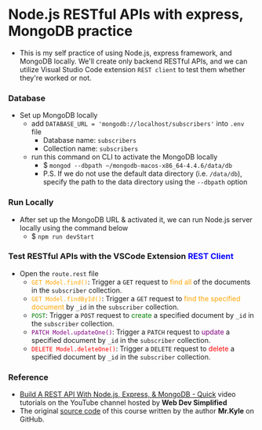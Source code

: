 Node.js RESTful APIs with express, MongoDB practice
===
- This is my self practice of using Node.js, express framework, and MongoDB locally. We'll create only backend RESTful APIs, and we can utilize Visual Studio Code extension `REST client` to test them whether they're worked or not.

### Database
- Set up MongoDB locally
  + add `DATABASE_URL = 'mongodb://localhost/subscribers'` into `.env` file
    * Database name: `subscribers`
    * Collection name: `subscribers`
  + run this command on CLI to activate the MongoDB locally
    + $ `mongod --dbpath ~/mongodb-macos-x86_64-4.4.6/data/db`
    * P.S. If we do not use the default data directory (i.e. `/data/db`), specify the path to the data directory using the `--dbpath` option

### Run Locally
- After set up the MongoDB URL & activated it, we can run Node.js server locally using the command below
  + $ `npm run devStart`

### Test RESTful APIs with the VSCode Extension <font color=blue>REST Client</font>
- Open the `route.rest` file
  + <font color=orange>`GET Model.find()`</font>: Trigger a `GET` request to <font color=orange>find all</font> of the documents in the `subscriber` collection.
  + <font color=orange>`GET Model.findById()`</font>: Trigger a `GET` request to <font color=orange>find the specified document</font> by `_id` in the `subscriber` collection.
  + <font color=green>`POST`</font>: Trigger a `POST` request to <font color=green>create</font> a specified document by `_id` in the `subscriber` collection.
  + <font color=purple>`PATCH Model.updateOne()`</font>: Trigger a `PATCH` request to <font color=purple>update</font> a specified document by `_id` in the `subscriber` collection.
  + <font color=red>`DELETE Model.deleteOne()`</font>: Trigger a `DELETE` request to <font color=red>delete</font> a specified document by `_id` in the `subscriber` collection.

### Reference
- [Build A REST API With Node.js, Express, & MongoDB - Quick](https://www.youtube.com/watch?v=fgTGADljAeg&list=WL&index=9) video tutorials on the YouTube channel hosted by **Web Dev Simplified**
- The original [source code](https://github.com/WebDevSimplified/Your-First-Node-REST-API) of this course written by the author **Mr.Kyle** on GitHub.
